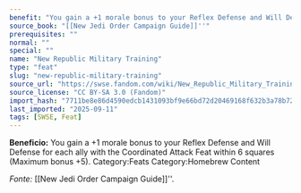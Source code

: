 ```yaml
---
benefit: "You gain a +1 morale bonus to your Reflex Defense and Will Defense for each ally with the Coordinated Attack Feat within 6 squares (Maximum bonus +5). Category:Feats Category:Homebrew Content"
source_book: "[[New Jedi Order Campaign Guide]]''"
prerequisites: ""
normal: ""
special: ""
name: "New Republic Military Training"
type: "feat"
slug: "new-republic-military-training"
source_url: "https://swse.fandom.com/wiki/New_Republic_Military_Training"
source_license: "CC BY-SA 3.0 (Fandom)"
import_hash: "7711be8e86d4590edcb1431093bf9e66bd72d20469168f632b3a78b72f739328"
last_imported: "2025-09-11"
tags: [SWSE, Feat]
---
```

**Beneficio:** You gain a +1 morale bonus to your Reflex Defense and Will Defense for each ally with the Coordinated Attack Feat within 6 squares (Maximum bonus +5). Category:Feats Category:Homebrew Content

*Fonte:* [[New Jedi Order Campaign Guide]]''.